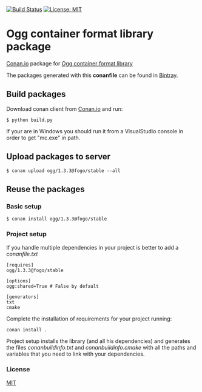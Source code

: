 [![Build Status](https://travis-ci.org/fogo/conan-ogg.svg)](https://travis-ci.org/fogo/conan-ogg)
[![License: MIT](https://img.shields.io/badge/License-MIT-yellow.svg)](https://opensource.org/licenses/MIT)

# Ogg container format library package

[Conan.io](https://conan.io) package for [Ogg container format library](https://www.xiph.org/ogg/)

The packages generated with this **conanfile** can be found in [Bintray](TODO).

## Build packages

Download conan client from [Conan.io](https://conan.io) and run:

    $ python build.py

If your are in Windows you should run it from a VisualStudio console in order to get "mc.exe" in path.

## Upload packages to server

    $ conan upload ogg/1.3.3@fogo/stable --all

## Reuse the packages

### Basic setup

    $ conan install ogg/1.3.3@fogo/stable

### Project setup

If you handle multiple dependencies in your project is better to add a *conanfile.txt*

    [requires]
    ogg/1.3.3@fogo/stable

    [options]
    ogg:shared=True # False by default

    [generators]
    txt
    cmake

Complete the installation of requirements for your project running:</small></span>

    conan install .

Project setup installs the library (and all his dependencies) and generates the files *conanbuildinfo.txt* and *conanbuildinfo.cmake* with all the paths and variables that you need to link with your dependencies.

### License
[MIT](LICENSE)
